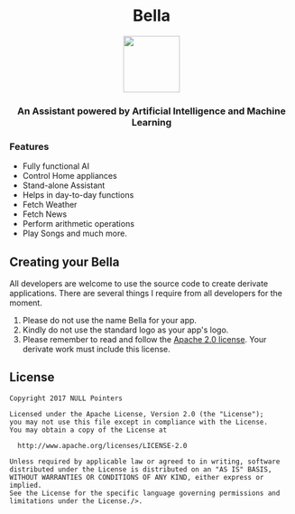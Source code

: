 <h1 align="center">Bella</h1>

<p align="center"><img src="https://github.com/ujwalp15/Bella/blob/test/app/src/main/ic_launcher1-web.png" width="100" height="100"></p>

<h3 align="center">An Assistant powered by Artificial Intelligence and Machine Learning</h3>

### Features
* Fully functional AI
* Control Home appliances
* Stand-alone Assistant
* Helps in day-to-day functions
* Fetch Weather 
* Fetch News
* Perform arithmetic operations
* Play Songs
  and much more.

## Creating your Bella
All developers are welcome to use the source code to create derivate applications. There are several things I require from all developers for the moment.

1. Please do not use the name Bella for your app.
2. Kindly do not use the standard logo as your app's logo.
3. Please remember to read and follow the [Apache 2.0 license](https://github.com/ujwalp15/Bella/blob/test/LICENSE). Your derivate work must include this license.

## License

    Copyright 2017 NULL Pointers

    Licensed under the Apache License, Version 2.0 (the "License");
    you may not use this file except in compliance with the License.
    You may obtain a copy of the License at

      http://www.apache.org/licenses/LICENSE-2.0

    Unless required by applicable law or agreed to in writing, software
    distributed under the License is distributed on an "AS IS" BASIS,
    WITHOUT WARRANTIES OR CONDITIONS OF ANY KIND, either express or implied.
    See the License for the specific language governing permissions and
    limitations under the License./>.
